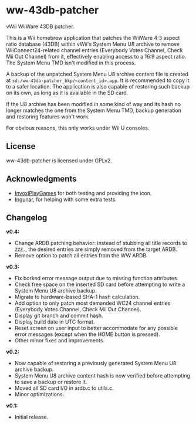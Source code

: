 # ww-43db-patcher
vWii WiiWare 43DB patcher.

This is a Wii homebrew application that patches the WiiWare 4:3 aspect ratio database (43DB) within vWii's System Menu U8 archive to remove WiiConnect24-related channel entries (Everybody Votes Channel, Check Mii Out Channel) from it, effectively enabling access to a 16:9 aspect ratio. The System Menu TMD isn't modified in this process.

A backup of the unpatched System Menu U8 archive content file is created at `sd:/ww-43db-patcher_bkp/<content_id>.app`. It is recommended to copy it to a safer location. The application is also capable of restoring such backup on its own, as long as it is available in the SD card.

If the U8 archive has been modified in some kind of way and its hash no longer matches the one from the System Menu TMD, backup generation and restoring features won't work.

For obvious reasons, this only works under Wii U consoles.

License
--------------

ww-43db-patcher is licensed under GPLv2.

Acknowledgments
--------------

* [InvoxiPlayGames](https://github.com/InvoxiPlayGames) for both testing and providing the icon.
* [Ingunar](https://github.com/Ingunar), for helping with some extra tests.

Changelog
--------------

**v0.4:**

* Change ARDB patching behavior: instead of stubbing all title records to `ZZZ.`, the desired entries are simply removed from the target ARDB.
* Remove option to patch all entries from the WW ARDB.

**v0.3:**

* Fix borked error message output due to missing function attributes.
* Check free space on the inserted SD card before attempting to write a System Menu U8 archive backup.
* Migrate to hardware-based SHA-1 hash calculation.
* Add option to only patch most demanded WC24 channel entries (Everybody Votes Channel, Check Mii Out Channel).
* Display git branch and commit hash.
* Display build date in UTC format.
* Reset screen on user input to better accommodate for any possible error messages (except when the HOME button is pressed).
* Other minor fixes and improvements.

**v0.2:**

* Now capable of restoring a previously generated System Menu U8 archive backup.
* System Menu U8 archive content hash is now verified before attempting to save a backup or restore it.
* Moved all SD card I/O in ardb.c to utils.c.
* Minor optimizations.

**v0.1:**

* Initial release.

